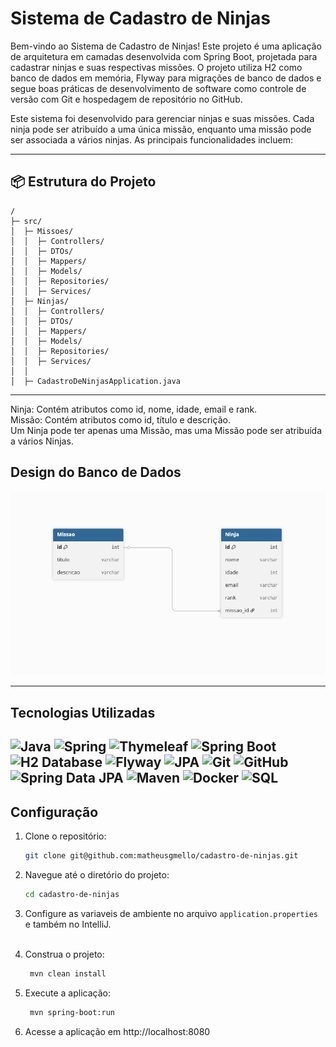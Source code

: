 # Sistema de Cadastro de Ninjas

Bem-vindo ao Sistema de Cadastro de Ninjas!
Este projeto é uma aplicação de arquitetura em camadas desenvolvida com Spring Boot, projetada para cadastrar ninjas e suas respectivas missões. O projeto utiliza H2 como banco de dados em memória, Flyway para migrações de banco de dados e segue boas práticas de desenvolvimento de software como controle de versão com Git e hospedagem de repositório no GitHub.

Este sistema foi desenvolvido para gerenciar ninjas e suas missões. Cada ninja pode ser atribuído a uma única missão, enquanto uma missão pode ser associada a vários ninjas. As principais funcionalidades incluem:

---

## 📦 Estrutura do Projeto

```
/
├─ src/
│  ├─ Missoes/
│  │  ├─ Controllers/
│  │  ├─ DTOs/
│  │  ├─ Mappers/
│  │  ├─ Models/
│  │  ├─ Repositories/
│  │  ├─ Services/
│  ├─ Ninjas/
│  │  ├─ Controllers/
│  │  ├─ DTOs/
│  │  ├─ Mappers/
│  │  ├─ Models/
│  │  ├─ Repositories/
│  │  ├─ Services/
│  │
│  ├─ CadastroDeNinjasApplication.java
```

---
Ninja: Contém atributos como id, nome, idade, email e rank. <br>
Missão: Contém atributos como id, título e descrição. <br>
Um Ninja pode ter apenas uma Missão, mas uma Missão pode ser atribuída a vários Ninjas.

## Design do Banco de Dados
![Esquema do banco de dados](images/diagram.png)

---

## Tecnologias Utilizadas
![Java](https://img.shields.io/badge/java-%23ED8B00.svg?style=for-the-badge&logo=openjdk&logoColor=white)
![Spring](https://img.shields.io/badge/spring-%236DB33F.svg?style=for-the-badge&logo=spring&logoColor=white)
![Thymeleaf](https://img.shields.io/badge/Thymeleaf-005F0F?style=for-the-badge&logo=thymeleaf&logoColor=white)
![Spring Boot](https://img.shields.io/badge/Spring%20Boot-6DB33F?style=for-the-badge&logo=springboot&logoColor=white)
![H2 Database](https://img.shields.io/badge/H2%20Database-40616D?style=for-the-badge&logo=h2&logoColor=white)
![Flyway](https://img.shields.io/badge/Flyway-CC0F43?style=for-the-badge&logo=flyway&logoColor=white)
![JPA](https://img.shields.io/badge/JPA-E67824?style=for-the-badge&logo=hibernate&logoColor=white)
![Git](https://img.shields.io/badge/Git-F05032?style=for-the-badge&logo=git&logoColor=white)
![GitHub](https://img.shields.io/badge/GitHub-100000?style=for-the-badge&logo=github&logoColor=white)
![Spring Data JPA](https://img.shields.io/badge/Spring%20Data%20JPA-6DB33F?style=for-the-badge&logo=spring&logoColor=white)
![Maven](https://img.shields.io/badge/Apache%20Maven-C71A36?style=for-the-badge&logo=apache-maven&logoColor=white)
![Docker](https://img.shields.io/badge/Docker-2496ED?style=for-the-badge&logo=docker&logoColor=white)
![SQL](https://img.shields.io/badge/SQL-303E48?style=for-the-badge&logo=postgresql&logoColor=white)
---

## Configuração
1. Clone o repositório:
   ```bash
   git clone git@github.com:matheusgmello/cadastro-de-ninjas.git
    ```
2. Navegue até o diretório do projeto:
   ```bash
   cd cadastro-de-ninjas
   ```
3. Configure as variaveis de ambiente no arquivo `application.properties` e também no IntelliJ. <br><br>

4. Construa o projeto:
   ```bash
    mvn clean install
    ```
5. Execute a aplicação:
    ```bash
     mvn spring-boot:run
     ```
6. Acesse a aplicação em http://localhost:8080
   